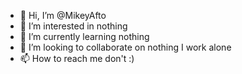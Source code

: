 - 👋 Hi, I’m @MikeyAfto
- 👀 I’m interested in nothing
- 🌱 I’m currently learning nothing
- 💞️ I’m looking to collaborate on nothing I work alone
- 📫 How to reach me don't :)

<!---
MikeyAfto/MikeyAfto is a ✨ special ✨ repository because its `README.md` (this file) appears on your GitHub profile.
You can click the Preview link to take a look at your changes.
--->
